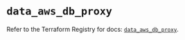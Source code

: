 # `data_aws_db_proxy`

Refer to the Terraform Registry for docs: [`data_aws_db_proxy`](https://registry.terraform.io/providers/hashicorp/aws/4.54.0/docs/data-sources/db_proxy).
